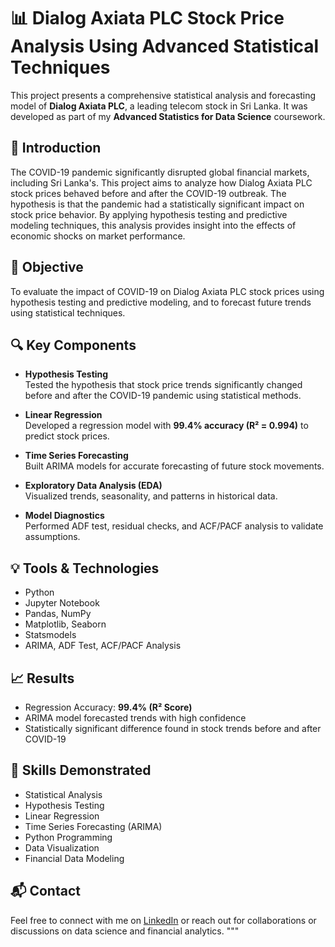# 📊 Dialog Axiata PLC Stock Price Analysis Using Advanced Statistical Techniques

This project presents a comprehensive statistical analysis and forecasting model of **Dialog Axiata PLC**, a leading telecom stock in Sri Lanka. It was developed as part of my **Advanced Statistics for Data Science** coursework.

## 📌 Introduction

The COVID-19 pandemic significantly disrupted global financial markets, including Sri Lanka's. This project aims to analyze how Dialog Axiata PLC stock prices behaved before and after the COVID-19 outbreak. The hypothesis is that the pandemic had a statistically significant impact on stock price behavior. By applying hypothesis testing and predictive modeling techniques, this analysis provides insight into the effects of economic shocks on market performance.

## 🎯 Objective

To evaluate the impact of COVID-19 on Dialog Axiata PLC stock prices using hypothesis testing and predictive modeling, and to forecast future trends using statistical techniques.

## 🔍 Key Components

- **Hypothesis Testing**  
  Tested the hypothesis that stock price trends significantly changed before and after the COVID-19 pandemic using statistical methods.

- **Linear Regression**  
  Developed a regression model with **99.4% accuracy (R² = 0.994)** to predict stock prices.

- **Time Series Forecasting**  
  Built ARIMA models for accurate forecasting of future stock movements.

- **Exploratory Data Analysis (EDA)**  
  Visualized trends, seasonality, and patterns in historical data.

- **Model Diagnostics**  
  Performed ADF test, residual checks, and ACF/PACF analysis to validate assumptions.

## 💡 Tools & Technologies

- Python  
- Jupyter Notebook  
- Pandas, NumPy  
- Matplotlib, Seaborn  
- Statsmodels  
- ARIMA, ADF Test, ACF/PACF Analysis


## 📈 Results

- Regression Accuracy: **99.4% (R² Score)**  
- ARIMA model forecasted trends with high confidence  
- Statistically significant difference found in stock trends before and after COVID-19

## 🧠 Skills Demonstrated

- Statistical Analysis  
- Hypothesis Testing  
- Linear Regression  
- Time Series Forecasting (ARIMA)  
- Python Programming  
- Data Visualization  
- Financial Data Modeling  

## 📬 Contact

Feel free to connect with me on [LinkedIn](https://www.linkedin.com/in/isara-madunika-0686a3261/) or reach out for collaborations or discussions on data science and financial analytics.
"""


